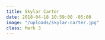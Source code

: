 ```yaml
---
title: Skylar Carter
date: 2018-04-18 10:59:00 -05:00
image: "/uploads/skylar-carter.jpg"
class: Mark 3
---
```


